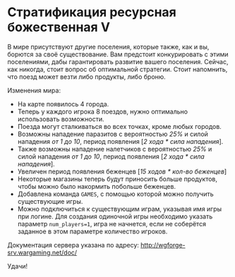 # Стратификация ресурсная божественная V

В мире присутствуют другие поселения, которые также, как и вы, борются за своё существование. Вам предстоит конкурировать с этими поселениями, дабы гарантировать развитие вашего поселения. Сейчас, как никогда, стоит вопрос об оптимальной стратегии. Стоит напомнить, что поезд может везти либо продукты, либо броню.

Изменения мира:
* На карте появилось 4 города.
* Теперь у каждого игрока 8 поездов, нужно оптимально использовать возможности.
* Поезда могут сталкиваться во всех точках, кроме любых городов.
* Возможны нападение паразитов с вероятностью _25%_ и силой нападения _от 1 до 10_, период появления [_2 хода * сила нападения_].
* Также возможны нападение налетчиков с вероятностью _25%_ и силой нападения _от 1 до 10_, период появления [_2 хода * сила нападения_].
* Увеличен период появления беженцев [_15 ходов * кол-во беженцев_]
* Некоторые магазины теперь будут приносить больше продуктов, чтобы можно было накормить побольше беженцев.
* Добавлена команда `GAMES`, с помощью которой можно получить существующие игры.
* Можно подключиться к существующим играм, указывая имя игры при логине. Для создания одиночной игры необходимо указать параметр `num_players=1`, игра не начнется, если не соберётся заданное в этом параметре количество игроков.

Документация сервера указана по адресу:
http://wgforge-srv.wargaming.net/doc/

Удачи!